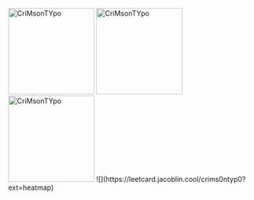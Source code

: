 
<div align="start">
    <img height="175em" src="https://github-readme-stats.vercel.app/api/top-langs?username=CriMsonTYpo
&show_icons=true&locale=en&layout=compact&theme=radical" alt="CriMsonTYpo
" />
    <img height="175em" src="https://github-readme-stats.vercel.app/api?username=CriMsonTYpo
&show_icons=true&locale=en&theme=radical" alt="CriMsonTYpo
"/>
    <img height="175em" src="https://github-readme-streak-stats.herokuapp.com/?user=CriMsonTYpo
&theme=radical" alt="CriMsonTYpo
"/>
   ![](https://leetcard.jacoblin.cool/crims0ntyp0?ext=heatmap)
</div>
